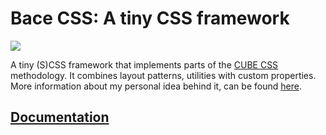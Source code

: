 # Bace CSS: A tiny CSS framework

![](https://bace.crinkles.io/img/bace-logo.png)

A tiny (S)CSS framework that implements parts of the [CUBE CSS](https://cube.fyi) methodology. It combines layout patterns, utilities with custom properties. More information about my personal idea behind it, can be found [here](https://crinkles.io/writing/my-css-architecture).

## [Documentation](https://bace.crinkles.io)
